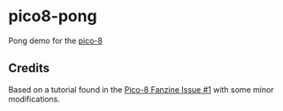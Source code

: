 # pico8-pong
Pong demo for the [pico-8](www.pico-8.com) 

## Credits

Based on a tutorial found in the [Pico-8 Fanzine Issue #1](https://sectordub.itch.io/pico-8-fanzine-1) with some minor modifications.
